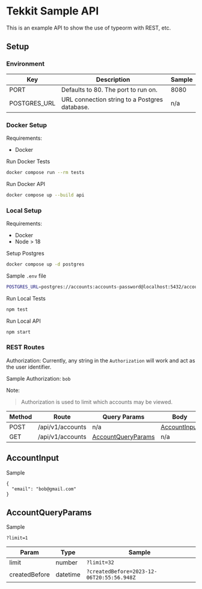 # Tekkit Sample API

This is an example API to show the use of typeorm with REST, etc.

## Setup

### Environment

| Key | Description | Sample |
| - | - | - |
| PORT | Defaults to 80. The port to run on. | 8080 |
| POSTGRES_URL | URL connection string to a Postgres database. | n/a |

### Docker Setup

Requirements:
  - Docker

Run Docker Tests
```sh
docker compose run --rm tests
```

Run Docker API
```sh
docker compose up --build api
```

### Local Setup

Requirements:
  - Docker
  - Node > 18

Setup Postgres
```sh
docker compose up -d postgres
```

Sample `.env` file
```sh
POSTGRES_URL=postgres://accounts:accounts-password@localhost:5432/accounts_db?sslmode=disable
```

Run Local Tests
```sh
npm test
```

Run Local API
```sh
npm start
```

### REST Routes

Authorization: Currently, any string in the `Authorization` will work and act as the user identifier.

Sample Authorization: `bob`

Note:
> Authorization is used to limit which accounts may be viewed.

| Method | Route | Query Params | Body |
| - | - | - | - |
| POST | /api/v1/accounts | n/a | [AccountInput](#AccountInput) |
| GET | /api/v1/accounts | [AccountQueryParams](#AccountQueryParams) | n/a |

## AccountInput

Sample
```
{ 
  "email": "bob@gmail.com"
}
```

## AccountQueryParams

Sample
```
?limit=1
```

| Param | Type | Sample |
| - | - | - |
| limit | number | `?limit=32` |
| createdBefore | datetime | `?createdBefore=2023-12-06T20:55:56.948Z` |